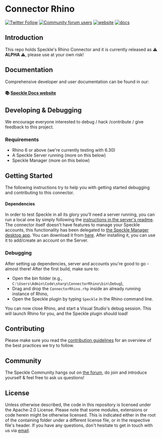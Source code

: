 # Connector Rhino

[![Twitter Follow](https://img.shields.io/twitter/follow/SpeckleSystems?style=social)](https://twitter.com/SpeckleSystems) [![Community forum users](https://img.shields.io/discourse/users?server=https%3A%2F%2Fdiscourse.speckle.works&style=flat-square&logo=discourse&logoColor=white)](https://discourse.speckle.works) [![website](https://img.shields.io/badge/https://-speckle.systems-royalblue?style=flat-square)](https://speckle.systems) [![docs](https://img.shields.io/badge/docs-speckle.guide-orange?style=flat-square&logo=read-the-docs&logoColor=white)](https://speckle.guide/dev/)

## Introduction

This repo holds Speckle's Rhino Connector and it is currently released as ⚠ **ALPHA** ⚠, please use at your own risk!

## Documentation

Comprehensive developer and user documentation can be found in our:

#### 📚 [Speckle Docs website](https://speckle.guide/dev/)

## Developing & Debugging

We encourage everyone interested to debug / hack /contribute / give feedback to this project.

### Requirements

- Rhino 6 or above (we're currently testing with 6.30)
- A Speckle Server running (more on this below)
- Speckle Manager (more on this below)

## Getting Started

The following instructions try to help you with getting started debugging and contributing to this connector.

#### Dependencies

In order to test Speckle in all its glory you'll need a server running, you can run a local one by simply following the [instructions in the server's readme](https://github.com/specklesystems/Server). The connector itself doesn't have features to manage your Speckle accounts, this functionality has been delegated to [the Speckle Manager desktop app](https://speckle-releases.ams3.digitaloceanspaces.com/manager/SpeckleManager%20Setup.exe). You can download it from [here](https://speckle-releases.ams3.digitaloceanspaces.com/manager/SpeckleManager%20Setup.exe). After installing it, you can use it to add/create an account on the Server.

### Debugging

After setting up dependencies, server and accounts you're good to go - almost there! After the first build, make sure to:

- Open the bin folder (e.g., `C:\Users\Admin\Code\sharp\ConnectorRhino\bin\Debug`),
- Drag and drop the `ConnectorRhino.rhp` inside an already running instance of Rhino,
- Open the Speckle plugin by typing `Speckle` in the Rhino command line.

You can now close Rhino, and start a Visual Studio's debug session. This will launch Rhino for you, and the Speckle plugin should load!

## Contributing

Please make sure you read the [contribution guidelines](.github/CONTRIBUTING.md) for an overview of the best practices we try to follow.

## Community

The Speckle Community hangs out on [the forum](https://discourse.speckle.works), do join and introduce yourself & feel free to ask us questions!

## License

Unless otherwise described, the code in this repository is licensed under the Apache-2.0 License. Please note that some modules, extensions or code herein might be otherwise licensed. This is indicated either in the root of the containing folder under a different license file, or in the respective file's header. If you have any questions, don't hesitate to get in touch with us via [email](mailto:hello@speckle.systems).
